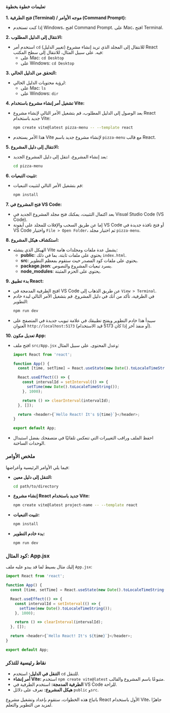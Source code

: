 #### تعليمات خطوة بخطوة

**1. فتح الطرفية (Terminal) / موجه الأوامر (Command Prompt):**
   - إذا كنت تستخدم Windows، افتح Command Prompt. على Mac، افتح Terminal.

**2. الانتقال إلى الدليل المطلوب:**
   - استخدم أمر `cd` (تغيير الدليل) للانتقال إلى المجلد الذي تريد إنشاء مشروع React فيه. على سبيل المثال، للانتقال إلى سطح المكتب:
     - على Mac: `cd Desktop`
     - على Windows: `cd Desktop`

**3. التحقق من الدليل الحالي:**
   - لرؤية محتويات الدليل الحالي:
     - على Mac: `ls`
     - على Windows: `dir`

**4. تشغيل أمر إنشاء مشروع باستخدام Vite:**
   - بعد الوصول إلى الدليل المطلوب، قم بتشغيل الأمر التالي لإنشاء مشروع React جديد باستخدام Vite:
     ```bash
     npm create vite@latest pizza-menu -- --template react
     ```
   - هذا الأمر يستخدم Vite لإنشاء مشروع جديد باسم `pizza-menu` مع قالب React.

**5. الانتقال إلى دليل المشروع:**
   - بعد إنشاء المشروع، انتقل إلى دليل المشروع الجديد:
     ```bash
     cd pizza-menu
     ```

**6. تثبيت التبعيات:**
   - قم بتشغيل الأمر التالي لتثبيت التبعيات:
     ```bash
     npm install
     ```

**7. فتح المشروع في VS Code:**
   - بعد اكتمال التثبيت، يمكنك فتح مجلد المشروع الجديد في Visual Studio Code (VS Code).
   - إما عن طريق السحب والإفلات للمجلد على أيقونة VS Code أو فتح نافذة جديدة في VS Code واختيار `File > Open Folder`، ثم اختيار مجلد `pizza-menu`.

**8. استكشاف هيكل المشروع:**
   - الهيكل الذي ينشئه Vite يشمل عدة ملفات ومجلدات هامة:
     - **public**: يحتوي على ملفات ثابتة، بما في ذلك `index.html`.
     - **src**: يحتوي على ملفات كود المصدر حيث ستقوم بمعظم التطوير.
     - **package.json**: يسرد تبعيات المشروع والنصوص.
     - **node_modules**: يحتوي على الحزم المثبتة.

**9. بدء تطبيق React:**
   - افتح الطرفية المدمجة في VS Code عن طريق الذهاب إلى `View > Terminal`.
   - في الطرفية، تأكد من أنك في دليل المشروع. قم بتشغيل الأمر التالي لبدء خادم التطوير:
     ```bash
     npm run dev
     ```
   - سيبدأ هذا خادم التطوير ويفتح تطبيقك في علامة تبويب جديدة في المتصفح على العنوان `http://localhost:5173` (أو منفذ آخر إذا كان 5173 قيد الاستخدام).

**10. تعديل مكون App:**
   - افتح ملف `src/App.jsx` وعدل المحتوى. على سبيل المثال:
     ```javascript
     import React from 'react';

     function App() {
       const [time, setTime] = React.useState(new Date().toLocaleTimeString());

       React.useEffect(() => {
         const intervalId = setInterval(() => {
           setTime(new Date().toLocaleTimeString());
         }, 1000);

         return () => clearInterval(intervalId);
       }, []);

       return <header>{`Hello React! It's ${time}`}</header>;
     }

     export default App;
     ```
   - احفظ الملف وراقب التغييرات التي تنعكس تلقائيًا في متصفحك بفضل استبدال الوحدات الساخنة.

### ملخص الأوامر

فيما يلي الأوامر الرئيسية وأغراضها:

- **التنقل إلى دليل معين:**
  ```bash
  cd path/to/directory
  ```
- **إنشاء مشروع React جديد باستخدام Vite:**
  ```bash
  npm create vite@latest project-name -- --template react
  ```
- **تثبيت التبعيات:**
  ```bash
  npm install
  ```
- **بدء خادم التطوير:**
  ```bash
  npm run dev
  ```

### كود المثال: App.jsx

إليك مثال بسيط لما قد يبدو عليه ملف `App.jsx`:

```javascript
import React from 'react';

function App() {
  const [time, setTime] = React.useState(new Date().toLocaleTimeString());

  React.useEffect(() => {
    const intervalId = setInterval(() => {
      setTime(new Date().toLocaleTimeString());
    }, 1000);

    return () => clearInterval(intervalId);
  }, []);

  return <header>{`Hello React! It's ${time}`}</header>;
}

export default App;
```

### نقاط رئيسية للتذكر

- **التنقل في الدليل:** استخدم `cd` للتنقل.
- **أمر إنشاء Vite:** استخدم `npm create vite@latest` متبوعًا باسم المشروع والقالب.
- **الطرفية المدمجة:** استخدم الطرفية في VS Code للراحة.
- **هيكل المشروع:** تعرف على دلائل `public` و`src`.

باتباع هذه الخطوات، ستقوم بإعداد وتشغيل مشروع React الأول باستخدام Vite، جاهزًا لمزيد من التطوير والتعلم.